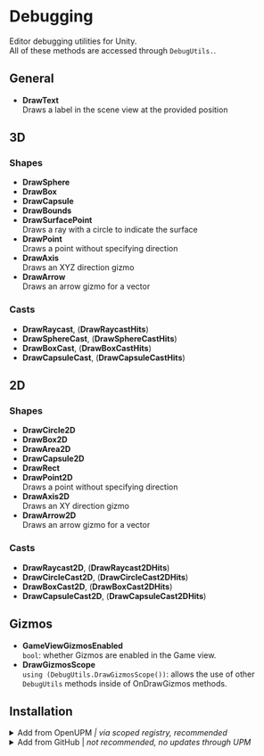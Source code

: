 # Debugging
Editor debugging utilities for Unity.  
All of these methods are accessed through `DebugUtils.`.

## General
- **DrawText**  
Draws a label in the scene view at the provided position

## 3D
### Shapes
- **DrawSphere**
- **DrawBox**
- **DrawCapsule**
- **DrawBounds**
- **DrawSurfacePoint**  
Draws a ray with a circle to indicate the surface
- **DrawPoint**  
Draws a point without specifying direction
- **DrawAxis**  
Draws an XYZ direction gizmo
- **DrawArrow**  
Draws an arrow gizmo for a vector
### Casts
- **DrawRaycast**, (**DrawRaycastHits**)
- **DrawSphereCast**, (**DrawSphereCastHits**)
- **DrawBoxCast**, (**DrawBoxCastHits**)
- **DrawCapsuleCast**, (**DrawCapsuleCastHits**)

## 2D
### Shapes
- **DrawCircle2D**
- **DrawBox2D**
- **DrawArea2D**
- **DrawCapsule2D**
- **DrawRect**
- **DrawPoint2D**  
Draws a point without specifying direction
- **DrawAxis2D**  
Draws an XY direction gizmo
- **DrawArrow2D**  
Draws an arrow gizmo for a vector
### Casts
- **DrawRaycast2D**, (**DrawRaycast2DHits**)
- **DrawCircleCast2D**, (**DrawCircleCast2DHits**)
- **DrawBoxCast2D**, (**DrawBoxCast2DHits**)
- **DrawCapsuleCast2D**, (**DrawCapsuleCast2DHits**)

## Gizmos
- **GameViewGizmosEnabled**  
`bool`: whether Gizmos are enabled in the Game view.
- **DrawGizmosScope**  
`using (DebugUtils.DrawGizmosScope())`: allows the use of other `DebugUtils` methods inside of OnDrawGizmos methods.

## Installation

<details>
<summary>Add from OpenUPM <em>| via scoped registry, recommended</em></summary>

This package is available on OpenUPM: https://openupm.com/packages/com.vertx.debugging

To add it the package to your project:

- open `Edit/Project Settings/Package Manager`
- add a new Scoped Registry:
  ```
  Name: OpenUPM
  URL:  https://package.openupm.com/
  Scope(s): com.vertx
  ```
- click <kbd>Save</kbd>
- open Package Manager
- click <kbd>+</kbd>
- select <kbd>Add from Git URL</kbd>
- paste `com.vertx.debugging`
- click <kbd>Add</kbd>
</details>

<details>
<summary>Add from GitHub | <em>not recommended, no updates through UPM</em></summary>

You can also add it directly from GitHub on Unity 2019.4+. Note that you won't be able to receive updates through Package Manager this way, you'll have to update manually.

- open Package Manager
- click <kbd>+</kbd>
- select <kbd>Add from Git URL</kbd>
- paste `https://github.com/vertxxyz/Vertx.Debugging.git`
- click <kbd>Add</kbd>  
  **or**
- Edit your `manifest.json` file to contain `"com.vertx.debugging": "https://github.com/vertxxyz/Vertx.Debugging.git"`,

To update the package with new changes, remove the lock from the `packages-lock.json` file.
</details>